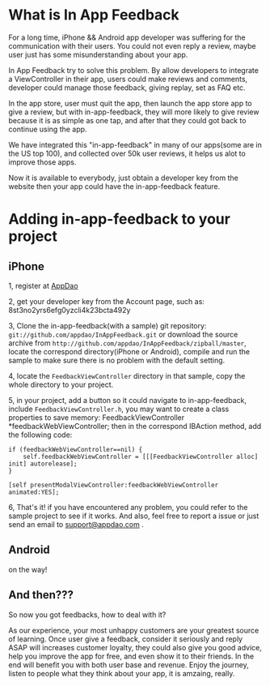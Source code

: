 What is In App Feedback
=======
For a long time, iPhone && Android app developer was suffering for the communication with their users.  You could not even reply a review, maybe user just has some misunderstanding about your app.

In App Feedback try to solve this problem. By allow developers to integrate a ViewController in their app, users could make reviews and comments, developer could manage those feedback, giving replay, set as FAQ etc.

In the app store, user must quit the app, then launch the app store app to give a review, but with in-app-feedback, they will more likely to give review because it is as simple as one tap, and after that they could  got back to continue using the app.

We have integrated this "in-app-feedback" in many of our apps(some are in the US top 100), and collected over 50k user reviews, it helps us alot to improve those apps. 

Now it is available to everybody, just obtain a developer key from the website then your app could have the in-app-feedback feature.


Adding in-app-feedback to your project
======================

iPhone
------------

1, register at [AppDao][] 

2, get your developer key from the Account page, such as: 8st3no2yrs6efg0yzcli4k23bcta492y

3, Clone the in-app-feedback(with a sample) git repository: `git://github.com/appdao/InAppFeedback.git` or download the source archive from `http://github.com/appdao/InAppFeedback/zipball/master`, locate the correspond directory(iPhone or Android), compile and run the sample to make sure there is no problem with the default setting.

4, locate the `FeedbackViewController` directory in that sample, copy the whole directory to your project.

5, in your project, add a button so it could navigate to in-app-feedback,  include `FeedbackViewController.h`, you may want to create a class properties to save memory: FeedbackViewController *feedbackWebViewController;
then in the correspond IBAction method, add the following code:

    if (feedbackWebViewController==nil) {
        self.feedbackWebViewController = [[[FeedbackViewController alloc] init] autorelease];
    }
    
    [self presentModalViewController:feedbackWebViewController animated:YES];

6, That's it! if you have encountered any problem,  you could refer to the sample project to see if it works. And also, feel free to report a issue or just send an email to support@appdao.com .


Android
------------
on the way!



And then???
------------

So now you got feedbacks, how to deal with it?

As our experience, your most unhappy customers are your greatest source of learning. Once user give a feedback, consider it seriously and reply ASAP will increases customer loyalty, they could also give you good advice, help you improve the app for free,  and even show it to their friends. In the end will benefit you with both user base and revenue. Enjoy the journey, listen to people what they think about your app, it is amzaing, really.



[AppDao]: http://www.appdao.com
